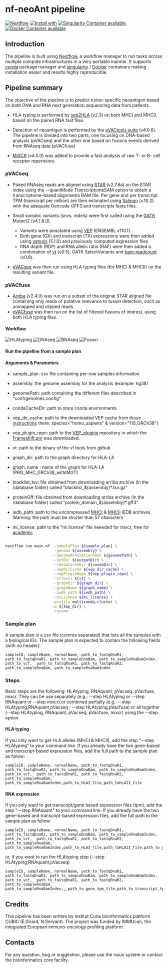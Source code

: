 # nf-neoAnt pipeline 

[![Nextflow](https://img.shields.io/badge/nextflow-%E2%89%A519.10.0-brightgreen.svg)](https://www.nextflow.io/)
[![Install with](https://anaconda.org/anaconda/conda-build/badges/installer/conda.svg)](https://conda.anaconda.org/anaconda)
[![Singularity Container available](https://img.shields.io/badge/singularity-available-7E4C74.svg)](https://singularity.lbl.gov/)
[![Docker Container available](https://img.shields.io/badge/docker-available-003399.svg)](https://www.docker.com/)

## Introduction

The pipeline is built using [Nextflow](https://www.nextflow.io), a workflow manager to run tasks across multiple compute infrastructures in a very portable manner.
It supports [conda](https://docs.conda.io) package manager and  [singularity](https://sylabs.io/guides/3.6/user-guide/) / [Docker](https://www.docker.com/) containers making installation easier and results highly reproducible.

## Pipeline summary

The objective of the pipeline is to predict tumor-specific neoantigen based on both DNA and RNA next generation sequencing data from patients.
<!-- 
* HLA typing are divided into two parts:
    - [Optitype](https://github.com/FRED-2/OptiType) (v1.3.5) for MHCI, based on the [nf-core hlatyping pipeline](https://nf-co.re/hlatyping/2.0.0)
    - [HLA-LA](https://github.com/DiltheyLab/HLA-LA) (v1.0.3) for MHCII
 -->
* HLA typing is performed by [seq2HLA](https://github.com/TRON-Bioinformatics/seq2HLA) (v2.3) on both MHCI and MHCII, based on the paired RNA fast files.

* Detection of neoantigen is performed by the [pVACtools suite](https://pvactools.readthedocs.io) (v4.0.6). The pipeline is divided into two parts, one focusing on DNA-based analysis (pVACseq) and the other one based on fusions events derived from RNAseq data (pVACfuse).

* [MiXCR](https://github.com/milaboratory/mixcr) (v4.5.0) was added to provide a fast analysis of raw T- or B- cell receptor repertoires. 

### pVACseq

* Paired RNAseq reads are aligned using [STAR](https://github.com/alexdobin/STAR) (v2.7.6a) on the STAR index using the --quantMode TranscriptomeSAM option to obtain a transcriptome-based alignments BAM file. Per gene and per transcript TPM (transcript per million) are then estimated using [Salmon](https://github.com/COMBINE-lab/salmon) (v.10.2) with the adequate Gencode GFF3 and transcripts fasta files.

* Small somatic variants (snvs, indels) were first called using the [GATK](https://gatk.broadinstitute.org/hc/en-us) Mutect2 (v4.1.8.0). 
    - Variants were annotated using [VEP](http://useast.ensembl.org/info/docs/tools/vep/script/index.html) (ENSEMBL v110.1).
    - Both gene (GX) and transcript (TX) expressions were then added using [vatools](https://github.com/griffithlab/VAtools) (5.1.0) and previously computed expression files
    - RNA depth (RDP) and RNA allelic ratio (RAF) were then added a combination of [vt](https://github.com/atks/vt) (v0.5), GATK SelectVariants and [bam-readcount](https://github.com/genome/bam-readcount) (v0.8).

* [pVACseq](https://pvactools.readthedocs.io/en/latest/pvacseq.html) was then run using HLA typing files (for MHCI & MHCII) on the resulting variant file.

### pVACfuse

* [Arriba](https://github.com/suhrig/arriba) (v2.4.0) was run on a subset of the original STAR aligned file containing only reads of putative relevance to fusion detection, such as unmapped and clipped reads.
* [pVACfuse](https://pvactools.readthedocs.io/en/latest/pvacfuse.html) was then run on the list of filtered fusions of interest, using both HLA typing files. 


#### Workflow

![HLAtyping](docs/images/hla_workflow.jpg)
![DNAseq](docs/images/dna_workflow.jpg)
![RNAseq](docs/images/rna_workflow.jpg)
![Fusion](docs/images/fusion_workflow.jpg)


#### Run the pipeline from a sample plan

#### Arguments & Parameters

- sample_plan: csv file containing per-row samples information

- assembly: the genome assembly for the analysis (example: hg38)
- genomePath: path containing the different files described in "conf/genomes.config"

- condaCacheDir: path to store conda environments

- vep_dir_cache: path to the downloaded VEP cache from those [instructions](http://useast.ensembl.org/info/docs/tools/vep/script/vep_cache.html#cache) (here: species="homo_sapiens" & version="110_GRCh38")
- vep_plugin_repo: path to the [VEP_plugins](https://github.com/Ensembl/VEP_plugins.git) repository in which the [Frameshift.pm](https://raw.githubusercontent.com/griffithlab/pVACtools/v2.0.0/tools/pvacseq/VEP_plugins/Frameshift.pm) was downloaded.

- vt: path to the binary of the vt tools from github

- graph_dir: path to the graph directory for HLA-LA
- graph_name : name of the graph for HLA-LA (PRG_MHC_GRCh38_withIMGT)

- blacklist_tsv: file obtained from downloading arriba archive (in the /database  folder) called "blacklist_${assembly}*.tsv.gz"
- proteinGff: file obtained from downloading arriba archive (in the /database  folder) called "protein_domain_${assembly}*.gff3"

- iedb_path: path to the uncompressed [MHCI](https://downloads.iedb.org/tools/mhci/) & [MHCII](https://downloads.iedb.org/tools/mhcii/) IEDB archives. Warning: the path must be shorter than 57 characters 

- mi_license: path to the "mi.license" file neeeded for mixcr, free for [academic](https://licensing.milaboratories.com/)


```bash

nextflow run main.nf --samplePlan ${sample_plan} \
                     --genome ${assembly} \
                     --genomeAnnotationPath ${genomePath} \
                     --outDir ${outputDir} \
                     --condaCacheDir ${condaDir} \
                     --vepDirCache ${vep_dir_cache} \
                     --vepPluginRepo ${vep_plugin_repo} \
                     --vtTools ${vt} \
                     --graphDir ${graph_dir} \
                     --graphName ${graph_name} \
                     --iedb_path ${iedb_path} \
                     --miLicense ${mi_license} \
                     -profile multiconda,cluster \
                     -w ${tmp_dir} \
                     -resume
```

### Sample plan

A sample plan is a csv file (comma separated) that lists all the samples with a biological IDs.
The sample plan is expected to contain the following fields (with no header):

```
sampleID, sampleName, normalName, path_to_fastqDnaR1, path_to_fastqDnaR2, path_to_sampleDnaBam, path_to_sampleDnaBamIndex, path_to_vcf,  path_to_fastqRnaR1, path_to_fastqRnaR2, path_to_sampleRnaBam, path_to_sampleRnaBamIndex
```


### Steps

Basic steps are the following: HLAtyping, RNAquant, pVacseq, pVacfuse, mixcr.
They can be use separately (e.g.: --step HLAtyping or --step RNAquant or --step mixcr) or combined partially (e.g.: --step HLAtyping,RNAquant,pVacseq ;  --step HLAtyping,pVacfuse) or all together (--step HLAtyping, RNAquant, pVacseq, pVacfuse, mixcr) using the --step option. 

#### HLA typing

If you only want to get HLA alleles (MHCI & MHCII), add the step "--step HLAtyping" to your command line. If you already have the two gene-based and transcript-based expression files, add the full path to the sample plan as follow:

```
sampleID, sampleName, normalName, path_to_fastqDnaR1, path_to_fastqDnaR2, path_to_sampleDnaBam, path_to_sampleDnaBamIndex, path_to_vcf,  path_to_fastqRnaR1, path_to_fastqRnaR2, path_to_sampleRnaBam, path_to_sampleRnaBamIndex,path_to_HLAI_file,path_toHLAII_file
```

#### RNA expression

If you only want to get transcript/gene based expression files (tpm), add the step "--step RNAquant" to your command line. If you already have the two gene-based and transcript-based expression files, add the full path to the sample plan as follow:


```
sampleID, sampleName, normalName, path_to_fastqDnaR1, path_to_fastqDnaR2, path_to_sampleDnaBam, path_to_sampleDnaBamIndex, path_to_vcf,  path_to_fastqRnaR1, path_to_fastqRnaR2, path_to_sampleRnaBam, path_to_sampleRnaBamIndex,path_to_HLAI_file,path_toHLAII_file,path_to_gene_tpm_file,path_to_transcript_tpm_file
```

or, if you want to run the HLAtyping step (--step HLAtyping,RNAquant,pVacseq)
```
sampleID, sampleName, normalName, path_to_fastqDnaR1, path_to_fastqDnaR2, path_to_sampleDnaBam, path_to_sampleDnaBamIndex, path_to_vcf,  path_to_fastqRnaR1, path_to_fastqRnaR2, path_to_sampleRnaBam, path_to_sampleRnaBamIndex,,,path_to_gene_tpm_file,path_to_transcript_tpm_file
```

## Credits

This pipeline has been written by Institut Curie bioinformatics platform CUBIC (E.Girard, N.Servant). The project was funded by IMMUcan, the integrated European immuno-oncology profiling platform. 

## Contacts

For any question, bug or suggestion, please use the issue system or contact the bioinformatics core facility.
